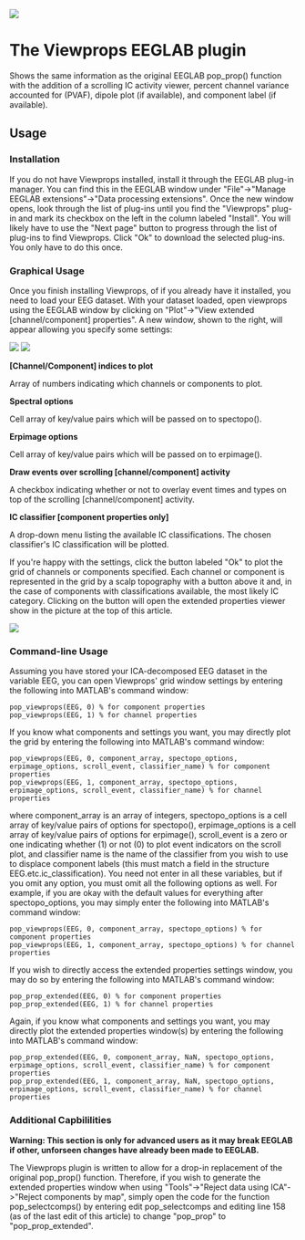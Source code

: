 ![](Viewprops_eye.png)

# The Viewprops EEGLAB plugin
Shows the same information as the original EEGLAB pop_prop() function with the addition of a scrolling IC activity viewer, percent channel variance accounted for (PVAF), dipole plot (if available), and component label (if available).

## Usage
### Installation
If you do not have Viewprops installed, install it through the EEGLAB plug-in manager. You can find this in the EEGLAB window under "File"->"Manage EEGLAB extensions"->"Data processing extensions". Once the new window opens, look through the list of plug-ins until you find the "Viewprops" plug-in and mark its checkbox on the left in the column labeled "Install". You will likely have to use the "Next page" button to progress through the list of plug-ins to find Viewprops. Click "Ok" to download the selected plug-ins. You only have to do this once.

### Graphical Usage
Once you finish installing Viewprops, of if you already have it installed, you need to load your EEG dataset. With your dataset loaded, open viewprops using the EEGLAB window by clicking on "Plot"->"View extended [channel/component] properties". A new window, shown to the right, will appear allowing you specify some settings:

![](Viewprops_menu.png)
![](Viewprops_settings.png)

**\[Channel/Component\] indices to plot**

Array of numbers indicating which channels or components to plot.

**Spectral options**

Cell array of key/value pairs which will be passed on to spectopo().

**Erpimage options**

Cell array of key/value pairs which will be passed on to erpimage().

**Draw events over scrolling \[channel/component\] activity**

A checkbox indicating whether or not to overlay event times and types on top of the scrolling \[channel/component\] activity.

**IC classifier [component properties only]**

A drop-down menu listing the available IC classifications. The chosen classifier's IC classification will be plotted.

If you're happy with the settings, click the button labeled "Ok" to plot the grid of channels or components specified. Each channel or component is represented in the grid by a scalp topography with a button above it and, in the case of components with classifications available, the most likely IC category. Clicking on the button will open the extended properties viewer show in the picture at the top of this article.

![](Pop_viewprops.png)

### Command-line Usage
Assuming you have stored your ICA-decomposed EEG dataset in the variable EEG, you can open Viewprops' grid window settings by entering the following into MATLAB's command window:
```
pop_viewprops(EEG, 0) % for component properties
pop_viewprops(EEG, 1) % for channel properties
```
If you know what components and settings you want, you may directly plot the grid by entering the following into MATLAB's command window:
```
pop_viewprops(EEG, 0, component_array, spectopo_options, erpimage_options, scroll_event, classifier_name) % for component properties
pop_viewprops(EEG, 1, component_array, spectopo_options, erpimage_options, scroll_event, classifier_name) % for channel properties
```
where component_array is an array of integers, spectopo_options is a cell array of key/value pairs of options for spectopo(), erpimage_options is a cell array of key/value pairs of options for erpimage(), scroll_event is a zero or one indicating whether (1) or not (0) to plot event indicators on the scroll plot, and classifier name is the name of the classifier from you wish to use to displace component labels (this must match a field in the structure EEG.etc.ic_classification). You need not enter in all these variables, but if you omit any option, you must omit all the following options as well. For example, if you are okay with the default values for everything after spectopo_options, you may simply enter the following into MATLAB's command window:
```
pop_viewprops(EEG, 0, component_array, spectopo_options) % for component properties
pop_viewprops(EEG, 1, component_array, spectopo_options) % for channel properties
```
If you wish to directly access the extended properties settings window, you may do so by entering the following into MATLAB's command window:
```
pop_prop_extended(EEG, 0) % for component properties
pop_prop_extended(EEG, 1) % for channel properties
```
Again, if you know what components and settings you want, you may directly plot the extended properties window(s) by entering the following into MATLAB's command window:
```
pop_prop_extended(EEG, 0, component_array, NaN, spectopo_options, erpimage_options, scroll_event, classifier_name) % for component properties
pop_prop_extended(EEG, 1, component_array, NaN, spectopo_options, erpimage_options, scroll_event, classifier_name) % for channel properties
```
### Additional Capbililities
**Warning: This section is only for advanced users as it may break EEGLAB if other, unforseen changes have already been made to EEGLAB.**

The Viewprops plugin is written to allow for a drop-in replacement of the original pop_prop() function. Therefore, if you wish to generate the extended properties window when using "Tools"->"Reject data using ICA"->"Reject components by map", simply open the code for the function pop_selectcomps() by entering edit pop_selectcomps and editing line 158 (as of the last edit of this article) to change "pop_prop" to "pop_prop_extended".
